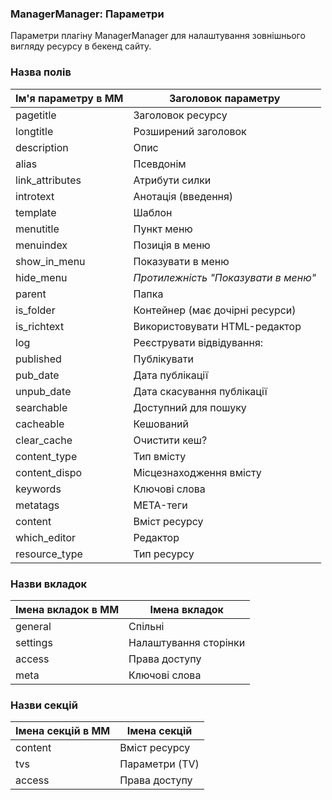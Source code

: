 
<meta http-equiv="Content-Type" content="text/html; charset=utf-8">
<h3>ManagerManager: Параметри </h3> 
Параметри плагіну ManagerManager для налаштування зовнішнього вигляду ресурсу в бекенд сайту.	
<br>
<h3 class="sub-header text-bold"><a id="1002"></a>Назва полів</h3>
<div class="flip-scroll">
	<table class="table table-bordered table-vcenter flip-content">
		<thead class="flip-content bordered-palegreen">
			<tr><th>Ім'я параметру в MM</th><th>Заголовок параметру</th></tr>
		</thead>
		<tbody>
			<tr>
				<td>pagetitle</td>
				<td>Заголовок ресурсу</td>
			</tr>
			<tr>
				<td>longtitle</td>
				<td>Розширений заголовок</td>
			</tr>
			<tr>
				<td>description</td>
				<td>Опис</td>
			</tr>
			<tr>
				<td>alias</td>
				<td>Псевдонім</td>
			</tr>
			<tr>
				<td>link_attributes</td>
				<td>Атрибути силки</td>
			</tr>
			<tr>
				<td>introtext</td>
				<td>Анотація (введення)</td>
			</tr>
			<tr>
				<td>template</td>
				<td>Шаблон</td>
			</tr>
			<tr>
				<td>menutitle</td>
				<td>Пункт меню</td>
			</tr>
			<tr>
				<td>menuindex</td>
				<td>Позиція в меню</td>
			</tr>
			<tr>
				<td>show_in_menu</td>
				<td>Показувати в меню</td>
			</tr>
			<tr>
				<td>hide_menu</td>
				<td><em> Протилежність "Показувати в меню"</em></td>
			</tr>
			<tr>
				<td>parent</td>
				<td>Папка</td>
			</tr>
			<tr>
				<td>is_folder</td>
				<td>Контейнер (має дочірні ресурси)</td>
			</tr>
			<tr>
				<td>is_richtext</td>
				<td>Використовувати HTML-редактор</td>
			</tr>
			<tr>
				<td>log</td>
				<td>Реєструвати відвідування:</td>
			</tr>
			<tr>
				<td>published</td>
				<td>Публікувати</td>
			</tr>
			<tr>
				<td>pub_date</td>
				<td>Дата публікації</td>
			</tr>
			<tr>
				<td>unpub_date</td>
				<td>Дата скасування публікації</td>
			</tr>
			<tr>
				<td>searchable</td>
				<td>Доступний для пошуку</td>
			</tr>
			<tr>
				<td>cacheable</td>
				<td>Кешований</td>
			</tr>
			<tr>
				<td>clear_cache</td>
				<td>Очистити кеш?</td>
			</tr>
			<tr>
				<td>content_type</td>
				<td>Тип вмісту</td>
			</tr>
			<tr>
				<td>content_dispo</td>
				<td>Місцезнаходження вмісту</td>
			</tr>
			<tr>
				<td>keywords</td>
				<td>Ключові слова</td>
			</tr>
			<tr>
				<td>metatags</td>
				<td>META-теги</td>
			</tr>
			<tr>
				<td>content</td>
				<td>Вміст ресурсу</td>
			</tr>
			<tr>
				<td>which_editor</td>
				<td>Редактор</td>
			</tr>
			<tr>
				<td>resource_type</td>
				<td>Тип ресурсу</td>
			</tr>
		</tbody>
	</table>
</div>
<h3 class="sub-header text-bold"><a id="1003"></a>Назви вкладок</h3>
<div class="flip-scroll">
	<table class="table table-bordered table-vcenter flip-content">
		<thead class="flip-content bordered-palegreen">
			<tr><th>Імена вкладок в MM</th><th>Імена вкладок</th></tr>
		</thead>
		<tbody>
			<tr>
				<td>general</td>
				<td>Спільні</td>
			</tr>
			<tr>
				<td>settings</td>
				<td>Налаштування сторінки</td>
			</tr>
			<tr>
				<td>access</td>
				<td>Права доступу</td>
			</tr>
			<tr>
				<td>meta</td>
				<td>Ключові слова</td>
			</tr>
		</tbody>
	</table>
</div>
<h3 class="sub-header text-bold"><a id="1004"></a>Назви секцій</h3>
<div class="flip-scroll">
	<table class="table table-bordered table-vcenter flip-content">
		<thead class="flip-content bordered-palegreen">
			<tr><th scope="col">Імена секцій в MM</th><th scope="col">Імена секцій</th></tr>
		</thead>
		<tbody>
			<tr>
				<td>content</td>
				<td>Вміст ресурсу</td>
			</tr>
			<tr>
				<td>tvs</td>
				<td>Параметри (TV)</td>
			</tr>
			<tr>
				<td>access</td>
				<td>Права доступу</td>
			</tr>
		</tbody>
	</table>
</div>
